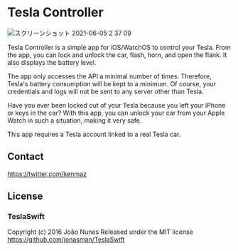 # Tesla Controller

![スクリーンショット 2021-06-05 2 37 09](https://user-images.githubusercontent.com/46153/120841976-1d7eed80-c5a7-11eb-8ee9-13058a6405aa.png)

Tesla Controller is a simple app for iOS/WatchOS to control your Tesla. From the app, you can lock and unlock the car, flash, horn, and open the flank. It also displays the battery level.

The app only accesses the API a minimal number of times. Therefore, Tesla's battery consumption will be kept to a minimum. Of course, your credentials and logs will not be sent to any server other than Tesla.

Have you ever been locked out of your Tesla because you left your iPhone or keys in the car? With this app, you can unlock your car from your Apple Watch in such a situation, making it very safe.

This app requires a Tesla account linked to a real Tesla car.


## Contact
https://twitter.com/kenmaz

## License
### TeslaSwift
Copyright (c) 2016 João Nunes
Released under the MIT license
https://github.com/jonasman/TeslaSwift
